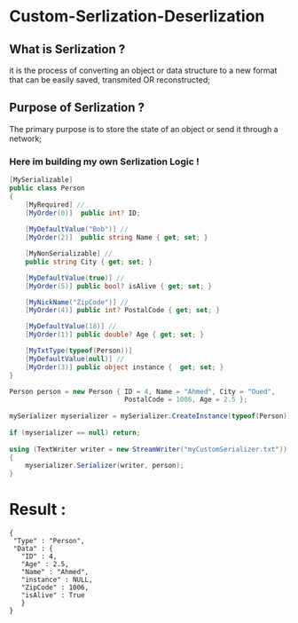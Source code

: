 # Custom-Serlization-Deserlization


## What is Serlization ?
it is the process of converting an object or data structure to a new format that can be easily saved, transmited OR reconstructed;

## Purpose of Serlization ?
The primary purpose is to store the state of an object or send it through a network;

### Here im building my own Serlization Logic !

```csharp
[MySerializable]
public class Person
{
    [MyRequired] //
    [MyOrder(0)]  public int? ID;
        
    [MyDefaultValue("Bob")] //
    [MyOrder(2)]  public string Name { get; set; }

    [MyNonSerializable] //
    public string City { get; set; }

    [MyDefaultValue(true)] //
    [MyOrder(5)] public bool? isAlive { get; set; }

    [MyNickName("ZipCode")] //
    [MyOrder(4)] public int? PostalCode { get; set; }

    [MyDefaultValue(18)] //
    [MyOrder(1)] public double? Age { get; set; }

    [MyTxtType(typeof(Person))]
    [MyDefaultValue(null)] //
    [MyOrder(3)] public object instance {  get; set; }
}
```


```csharp
Person person = new Person { ID = 4, Name = "Ahmed", City = "Oued",
                             PostalCode = 1006, Age = 2.5 };
    
mySerializer myserializer = mySerializer.CreateInstance(typeof(Person));
      
if (myserializer == null) return;
      
using (TextWriter writer = new StreamWriter("myCustomSerializer.txt"))
{
    myserializer.Serializer(writer, person);
}
```

# Result :

    {
     "Type" : "Person",
     "Data" : {
       "ID" : 4,
       "Age" : 2.5,
       "Name" : "Ahmed",
       "instance" : NULL,
       "ZipCode" : 1006,
       "isAlive" : True
       }
    }
